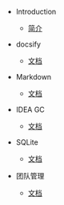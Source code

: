 * Introduction
    * [简介](README.md)

* docsify
    * [文档](/docsify/docsify.md)

* Markdown
    * [文档](/markdown/markdown.md)

+ IDEA GC
  + [文档](/idea/IDEA_GC_Tuning.md)

+ SQLite
  + [文档](/SQLite/SQLite.md)

+ 团队管理
  + [文档](/team/team.md)

